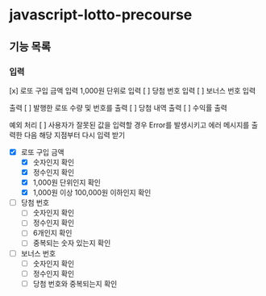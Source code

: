 # javascript-lotto-precourse

## 기능 목록

### 입력

[x] 로또 구입 금액 입력
1,000원 단위로 입력
[ ] 당첨 번호 입력
[ ] 보너스 번호 입력

출력
[ ] 발행한 로또 수량 및 번호를 출력
[ ] 당첨 내역 출력
[ ] 수익률 출력

예외 처리
[ ] 사용자가 잘못된 값을 입력할 경우 Error를 발생시키고 에러 메시지를 출력한 다음 해당 지점부터 다시 입력 받기

- [x] 로또 구입 금액
  - [x] 숫자인지 확인
  - [x] 정수인지 확인
  - [x] 1,000원 단위인지 확인
  - [x] 1,000원 이상 100,000원 이하인지 확인
- [ ] 당첨 번호
  - [ ] 숫자인지 확인
  - [ ] 정수인지 확인
  - [ ] 6개인지 확인
  - [ ] 중복되는 숫자 있는지 확인
- [ ] 보너스 번호
  - [ ] 숫자인지 확인
  - [ ] 정수인지 확인
  - [ ] 당첨 번호와 중복되는지 확인
